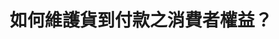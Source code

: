 ---
id: "16"
lang: zh-tw
publish: "TRUE"
description: 「建請主管機關重視FACEBOOK(臉書)購物詐騙一案，研議如何防制與作為，望請各界連署支持」連署案
selected: "FALSE"
blog_selected: "FALSE"
thumbnail: https://cm.pdis.nat.gov.tw/images/post/1gJshgaR7DiO9RnZhxuKsnJC2tZ4XCnX4.jpg
title: 如何維護貨到付款之消費者權益？
introduction:
  content: >-
    某些於FACEBOOK上出現之一頁式購物廣告與粉絲專頁，會假冒台灣各大公司利誘購買，但消費者在收貨付款之後即使發現商品與廣告不符，卻求助無門。因宅配業者與報關行在配送單上標註不得拆封驗貨，導致消費者在還沒看到實品狀況時就得先付款，而根據宅配規章，寄件者必須清楚填寫資料才能配送，但這類購物詐騙的配送單往往只填寫了報關行名稱，消費者最後只能自行成立自救會，收集資料向報關行或消保團體申請退貨退款。

    在此次的會議中便希望能藉由各部會討論來解決這樣的困境，針對提案訴求，交通部已於會議後要求各貨運業者確實依據《汽車運輸業管理規則》第118條之規定，於貨物配送單填寫託運人公司等資料，並另與行政院消費者保護處研議建立貨到付款退款機制，或暫時保留爭議條款之緩衝機制之可行性部分，以維護消費者權益。
color: blue
join:
  type: 提
  title: 建請主管機關重視FACEBOOK(臉書)購物詐騙一案，研議如何防制與作為，望請各界連署支持
  link: https://join.gov.tw/idea/detail/352b4277-dc75-498b-90ae-01e0e648aeff
  image: https://cm.pdis.nat.gov.tw/images/post/18TrzStq9STmairmq51AASHW8ZEIhbDnD.jpg
layout: post
departments:
  - 財政部
  - 經濟部
  - 交通部
  - 公平會
embed:
  mind_map:
    links:
      - https://miro.com/app/live-embed/o9J_k0INj2U=/?moveToViewport=35,-2025,4931,2321
  ministry_slide:
    links:
      - https://issuu.com/pdis.tw/docs/2017-08-25______________________.pp
      - https://issuu.com/pdis.tw/docs/2017-08-25________________.pptx_7bb488221bd7c7
      - https://issuu.com/pdis.tw/docs/2017-08-25________________.pptx
      - https://issuu.com/pdis.tw/docs/2017-08-25________________.pptx_9ae47e2a35004a
  transcript:
    links:
      - https://sayit.pdis.nat.gov.tw/2017-08-25-%E9%96%8B%E6%94%BE%E6%94%BF%E5%BA%9C%E8%81%AF%E7%B5%A1%E4%BA%BA%E7%AC%AC%E5%8D%81%E5%85%AD%E6%AC%A1%E5%8D%94%E4%BD%9C%E6%9C%83%E8%AD%B0
---